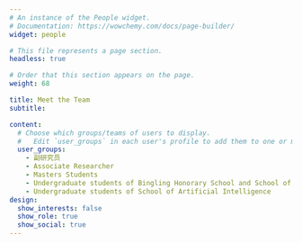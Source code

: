 ```yaml
---
# An instance of the People widget.
# Documentation: https://wowchemy.com/docs/page-builder/
widget: people

# This file represents a page section.
headless: true

# Order that this section appears on the page.
weight: 68

title: Meet the Team
subtitle:

content:
  # Choose which groups/teams of users to display.
  #   Edit `user_groups` in each user's profile to add them to one or more of these groups.
  user_groups:
    - 副研究员
    - Associate Researcher
    - Masters Students
    - Undergraduate students of Bingling Honorary School and School of Artificial Intelligence 
    - Undergraduate students of School of Artificial Intelligence 
design:
  show_interests: false
  show_role: true
  show_social: true
---
```

